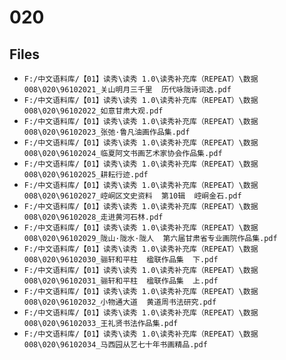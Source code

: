 # 020

## Files

- `F:/中文语料库/【01】读秀\读秀 1.0\读秀补充库（REPEAT）\数据008\020\96102021_关山明月三千里  历代咏陇诗词选.pdf`
- `F:/中文语料库/【01】读秀\读秀 1.0\读秀补充库（REPEAT）\数据008\020\96102022_如意甘肃大观.pdf`
- `F:/中文语料库/【01】读秀\读秀 1.0\读秀补充库（REPEAT）\数据008\020\96102023_张弛·鲁凡油画作品集.pdf`
- `F:/中文语料库/【01】读秀\读秀 1.0\读秀补充库（REPEAT）\数据008\020\96102024_临夏阿文书画艺术家协会作品集.pdf`
- `F:/中文语料库/【01】读秀\读秀 1.0\读秀补充库（REPEAT）\数据008\020\96102025_耕耘行迹.pdf`
- `F:/中文语料库/【01】读秀\读秀 1.0\读秀补充库（REPEAT）\数据008\020\96102027_崆峒区文史资料  第10辑  崆峒金石.pdf`
- `F:/中文语料库/【01】读秀\读秀 1.0\读秀补充库（REPEAT）\数据008\020\96102028_走进黄河石林.pdf`
- `F:/中文语料库/【01】读秀\读秀 1.0\读秀补充库（REPEAT）\数据008\020\96102029_陇山·陇水·陇人  第六届甘肃省专业画院作品集.pdf`
- `F:/中文语料库/【01】读秀\读秀 1.0\读秀补充库（REPEAT）\数据008\020\96102030_骊轩和平柱  楹联作品集  下.pdf`
- `F:/中文语料库/【01】读秀\读秀 1.0\读秀补充库（REPEAT）\数据008\020\96102031_骊轩和平柱  楹联作品集  上.pdf`
- `F:/中文语料库/【01】读秀\读秀 1.0\读秀补充库（REPEAT）\数据008\020\96102032_小物通大道  黄道周书法研究.pdf`
- `F:/中文语料库/【01】读秀\读秀 1.0\读秀补充库（REPEAT）\数据008\020\96102033_王礼贤书法作品集.pdf`
- `F:/中文语料库/【01】读秀\读秀 1.0\读秀补充库（REPEAT）\数据008\020\96102034_马西园从艺七十年书画精品.pdf`
